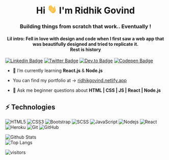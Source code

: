 <h1 align="center">Hi <img src="https://raw.githubusercontent.com/RidhikGovind/RidhikGovind/master/wave.gif" width="30px"> I'm Ridhik Govind</h1>  
<h3 align="center">Building things from scratch that work.. Eventually !</h3>  
<h4 align="center">Lil intro: Fell in love with design and code when I first saw a web app that was beautifully designed and tried to replicate it.</br><span>Rest is history</span></h4>

[![Linkedin Badge](https://img.shields.io/badge/-LinkedIn-blue?style=flat-square&logo=Linkedin&logoColor=white&link=https://www.linkedin.com/in/ridhikgovind/)](https://www.linkedin.com/in/ridhikgovind/)
[![Twitter Badge](https://img.shields.io/badge/-Twitter-1da1f2?style=flat-square&logo=twitter&logoColor=white&link=https://twitter.com/fluffyRidz)](https://twitter.com/fluffyRidz)
[![Dev.to Badge](https://img.shields.io/badge/-Dev.to-black?style=flat-square&logo=Dev.to&logoColor=white&link=https://dev.to/ridhikgovind)](https://dev.to/ridhikgovind)
[![Codepen Badge](https://img.shields.io/badge/-Codepen-25272D?style=flat-square&logo=Codepen&logoColor=white&link=https://codepen.io/RidhikGovind)](https://codepen.io/RidhikGovind)

- 🌱 I’m currently learning **React.js** & **Node.js**

- You can find my portfolio at -> [ridhikgovind.netlify.app](https://ridhikgovind.netlify.app)

- 💬 Ask me beginner questions about **HTML | CSS | JS | React | Node.js**  

 ## ⚡ Technologies  
 
![HTML5](https://img.shields.io/badge/-HTML5-E34F26?style=flat-square&logo=html5&logoColor=white)
![CSS3](https://img.shields.io/badge/-CSS3-1572B6?style=flat-square&logo=css3)
![Bootstrap](https://img.shields.io/badge/-Bootstrap-563D7C?style=flat-square&logo=bootstrap&logoColor=white)
![SCSS](https://img.shields.io/badge/-Sass-CF649A?style=flat-square&logo=sass&logoColor=white)
![JavaScript](https://img.shields.io/badge/-JavaScript-black?style=flat-square&logo=javascript)
![Nodejs](https://img.shields.io/badge/-Nodejs-black?style=flat-square&logo=Node.js)
![React](https://img.shields.io/badge/-React-black?style=flat-square&logo=react)
![Heroku](https://img.shields.io/badge/-Heroku-430098?style=flat-square&logo=heroku)
![Git](https://img.shields.io/badge/-Git-black?style=flat-square&logo=git)
![GitHub](https://img.shields.io/badge/-GitHub-181717?style=flat-square&logo=github)  
 
![Github Stats](https://github-readme-stats.vercel.app/api?username=ridhikgovind&count_private=true&show_icons=true&include_all_commits=true)  
![Top Langs](https://github-readme-stats.vercel.app/api/top-langs/?username=ridhikgovind&hide=TeX&layout=compact)
  
![visitors](https://visitor-badge.laobi.icu/badge?page_id=page.id)
